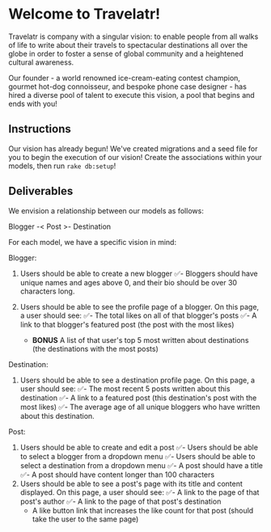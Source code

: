 # Welcome to Travelatr!

Travelatr is company with a singular vision: to enable people from all walks of life to write about their travels to spectacular destinations all over the globe in order to foster a sense of global community and a heightened cultural awareness.

Our founder - a world renowned ice-cream-eating contest champion, gourmet hot-dog connoisseur, and bespoke phone case designer - has hired a diverse pool of talent to execute this vision, a pool that begins and ends with you!

## Instructions

Our vision has already begun! We've created migrations and a seed file for you to begin the execution of our vision! Create the associations within your models, then run `rake db:setup`!

## Deliverables

We envision a relationship between our models as follows:

Blogger -< Post >- Destination


For each model, we have a specific vision in mind:

Blogger:

1. Users should be able to create a new blogger
 	✅- Bloggers should have unique names and ages above 0, and their bio should be over 30 characters long.

2. Users should be able to see the profile page of a blogger. On this page, a user should see:
	✅- The total likes on all of that blogger's posts
	✅- A link to that blogger's featured post (the post with the most likes)
	- **BONUS** A list of that user's top 5 most written about destinations (the destinations with the most posts)

Destination:

1. Users should be able to see a destination profile page. On this page, a user should see:
	✅- The most recent 5 posts written about this destination
	✅- A link to a featured post (this destination's post with the most likes)
	✅- The average age of all unique bloggers who have written about this destination.

Post:

1. Users should be able to create and edit a post
	✅- Users should be able to select a blogger from a dropdown menu
	✅- Users should be able to select a destination from a dropdown menu
	✅- A post should have a title
	✅- A post should have content longer than 100 characters
2. Users should be able to see a post's page with its title and content displayed. On this page, a user should see:
	✅- A link to the page of that post's author
	✅- A link to the page of that post's destination
	- A like button link that increases the like count for that post (should take the user to the same page)
